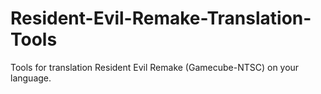 # Resident-Evil-Remake-Translation-Tools
Tools for translation Resident Evil Remake (Gamecube-NTSC) on your language.
